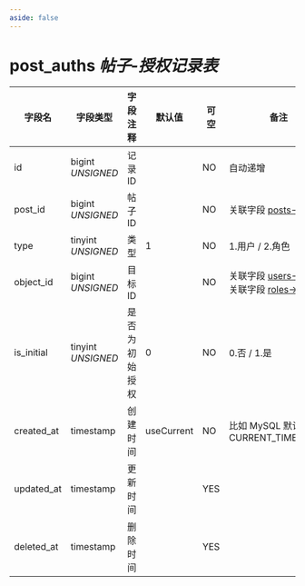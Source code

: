 ```yaml
---
aside: false
---
```


# post_auths *帖子-授权记录表*

| 字段名 | 字段类型 | 字段注释 | 默认值 | 可空 | 备注 |
| --- | --- | --- | --- | --- | --- |
| id | bigint *UNSIGNED* | 记录 ID | | NO | 自动递增 |
| post_id | bigint *UNSIGNED* | 帖子 ID |  | NO | 关联字段 [posts->id](posts.md) |
| type | tinyint *UNSIGNED* | 类型 | 1 | NO | 1.用户 / 2.角色 |
| object_id | bigint *UNSIGNED* | 目标 ID |  | NO | 关联字段 [users->id](../users/users.md)<br>关联字段 [roles->id](../users/roles.md) |
| is_initial | tinyint *UNSIGNED* | 是否为初始授权 | 0 | NO | 0.否 / 1.是 |
| created_at | timestamp | 创建时间 | useCurrent | NO | 比如 MySQL 默认值为 CURRENT_TIMESTAMP |
| updated_at | timestamp | 更新时间 |  | YES |  |
| deleted_at | timestamp | 删除时间 |  | YES |  |